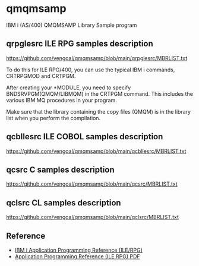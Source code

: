 # qmqmsamp
IBM i (AS/400) QMQMSAMP Library Sample program 

## qrpglesrc ILE RPG samples description
https://github.com/vengoal/qmqmsamp/blob/main/qrpglesrc/MBRLIST.txt
<p>To do this for ILE RPG/400, you can use the typical IBM i commands, CRTRPGMOD and CRTPGM.

After creating your *MODULE, you need to specify BNDSRVPGM(QMQM/LIBMQM) in the CRTPGM command. This includes the various IBM MQ procedures in your program.

Make sure that the library containing the copy files (QMQM) is in the library list when you perform the compilation.</p>

## qcbllesrc ILE COBOL samples description
https://github.com/vengoal/qmqmsamp/blob/main/qcbllesrc/MBRLIST.txt

## qcsrc C samples description
https://github.com/vengoal/qmqmsamp/blob/main/qcsrc/MBRLIST.txt

## qclsrc CL samples description
https://github.com/vengoal/qmqmsamp/blob/main/qclsrc/MBRLIST.txt

## Reference
<ul>
  <li><a href="https://www.ibm.com/docs/en/ibm-mq/9.3?topic=reference-i-application-programming-ilerpg" target="_blank"> IBM i Application Programming Reference (ILE/RPG)</a></li>
  <li><a href="https://public.dhe.ibm.com/software/integration/library/books/amqwak00.pdf">Application Programming Reference (ILE RPG) PDF</a></li>
</ul>

